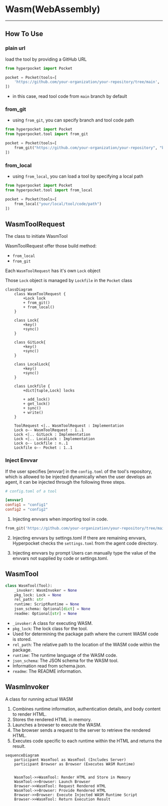 # Wasm(WebAssembly)

---

## How To Use

### plain url

load the tool by providing a GitHub URL

```python
from hyperpocket import Pocket

pocket = Pocket(tools=[
    'https://github.com/your-organization/your-repository/tree/main',
])
```

- in this case, read tool code from `main` branch by default

### from_git

- using `from_git`, you can specify branch and tool code path

```python
from hyperpocket import Pocket
from hyperpocket.tool import from_git

pocket = Pocket(tools=[
    from_git("https://github.com/your-organization/your-repository", "branch-name", "your/tool/code/path"),
])
```

### from_local

- using `from_local`, you can load a tool by specifying a local path

```python
from hyperpocket import Pocket
from hyperpocket.tool import from_local

pocket = Pocket(tools=[
    from_local("your/local/tool/code/path")
])
```

## WasmToolRequest

The class to initiate WasmTool

WasmToolRequest offer those build method:

- `from_local`
- `from_git`

Each `WasmToolRequest` has it's own `Lock` object

Those `Lock` object is managed by `Lockfile` in the `Pocket` class

```mermaid
classDiagram
    class WasmToolRequest {
        +Lock lock
        + from_git()
        + from_local()
    }

    class Lock{
        +key()
        +sync()
    }

    class GitLock{
        +key()
        +sync()
    }

    class LocalLock{
        +key()
        +sync()
    }

    class Lockfile {
        +dict[tuple,Lock] locks

        + add_lock()
        + get_lock()
        + sync()
        + write()
    }

    ToolRequest <|.. WasmToolRequest : Implementation
    Lock o-- WasmToolRequest : 1..1
    Lock <|.. GitLock : Implementation
    Lock <|.. LocalLock : Implementation
    Lock o-- Lockfile : n..1
    Lockfile o-- Pocket : 1..1
```

### Inject Envvar

If the user specifies [envvar] in the `config.toml` of the tool's repository, which is allowed to be injected dynamically when the user develops an agent, it can be injected through the following three steps.

```toml
# config.toml of a tool

[envvar]
config1 = "config1"
config2 = "config2"
```

1. Injecting envvars when importing tool in code.

```python
from_git('https://github.com/your-organization/your-repository/tree/main').inject_envvar("config1", "modified_from_code")
```

2. Injecting envvars by settings.toml
   If there are remaining envvars, Hyperpocket checks the `settings.toml` from the agent code directory.

3. Injecting envvars by prompt
   Users can manually type the value of the envvars not supplied by code or settings.toml.

## WasmTool

```python
class WasmTool(Tool):
    _invoker: WasmInvoker = None
    pkg_lock: Lock = None
    rel_path: str
    runtime: ScriptRuntime = None
    json_schema: Optional[dict] = None
    readme: Optional[str] = None
```

- `_invoker`: A class for executing WASM.
- `pkg_lock`: The lock class for the tool.
- Used for determining the package path where the current WASM code is stored.
- `rel_path`: The relative path to the location of the WASM code within the package.
- `runtime`: The runtime language of the WASM code.
- `json_schema`: The JSON schema for the WASM tool.
- Information read from schema.json.
- `readme`: The README information.

## WasmInvoker

A class for running actual WASM

1. Combines runtime information, authentication details, and body content to render HTML.
2. Stores the rendered HTML in memory.
3. Launches a browser to execute the WASM.
4. The browser sends a request to the server to retrieve the rendered HTML.
5. Executes code specific to each runtime within the HTML and returns the result.

```mermaid
sequenceDiagram
    participant WasmTool as WasmTool (Includes Server)
    participant Browser as Browser (Executes WASM Runtime)


    WasmTool->>WasmTool: Render HTML and Store in Memory
    WasmTool->>Browser: Launch Browser
    Browser->>WasmTool: Request Rendered HTML
    WasmTool->>Browser: Provide Rendered HTML
    Browser->>Browser: Execute Injected WASM Runtime Script
    Browser->>WasmTool: Return Execution Result
```
